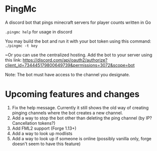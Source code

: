 # PingMc
A discord bot that pings minecraft servers for player counts written in Go

`.pingmc help` for usage in discord

You may build the bot and run it with your bot token using this command: `./pingmc -t key`

~Or you can use the centralized hosting. Add the bot to your server using this link: https://discord.com/api/oauth2/authorize?client_id=734445179800649739&permissions=3072&scope=bot

Note: The bot must have access to the channel you designate.

# Upcoming features and changes
1. Fix the help message. Currently it still shows the old way of creating pinging channels where the bot creates a new channel.
2. Add a way to stop the bot other than deleting the ping channel (by IP? Cancellation tokens?)
3. Add FML2 support (Forge 1.13+)
4. Add a way to look up modlists
5. Add a way to look up if someone is online (possibly vanilla only, forge doesn't seem to have this feature)
